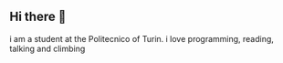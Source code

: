 ## Hi there 👋

i am a student at the Politecnico of Turin.
i love programming, reading, talking and climbing
